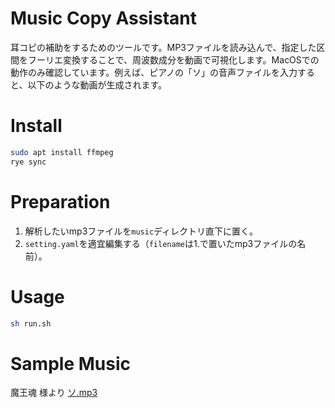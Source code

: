 # Music Copy Assistant
耳コピの補助をするためのツールです。MP3ファイルを読み込んで、指定した区間をフーリエ変換することで、周波数成分を動画で可視化します。MacOSでの動作のみ確認しています。例えば、ピアノの「ソ」の音声ファイルを入力すると、以下のような動画が生成されます。


# Install
```bash
sudo apt install ffmpeg
rye sync
```

# Preparation
1. 解析したいmp3ファイルを`music`ディレクトリ直下に置く。
2. `setting.yaml`を適宜編集する（`filename`は1.で置いたmp3ファイルの名前）。

# Usage
```bash
sh run.sh
```

# Sample Music
魔王魂 様より [ソ.mp3](https://maou.audio/se_inst_piano2_5so/)


